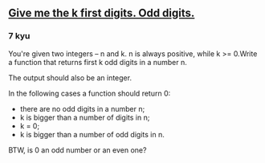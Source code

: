 <h2><a href=https://www.codewars.com/kata/59e8afdd0863c7bcb300013a/train/javascript target="_blank">Give me the k first digits. Odd digits.</a></h2><h3>7 kyu</h3><p>You're given two integers  – n and k. n is always positive, while k &gt;= 0.Write a function that returns first k odd digits in a number n. </p><p>The output should also be an integer.</p><p>In the following cases a function should return 0:</p><ul><li>there are no odd digits in a number n;</li><li>k is bigger than a number of digits in n;</li><li>k = 0;</li><li>k is bigger than a number of odd digits in n.</li></ul><p>BTW, is 0 an odd number or an even one?</p>